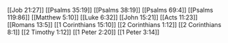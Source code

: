 [[Job 21:27]]
[[Psalms 35:19]]
[[Psalms 38:19]]
[[Psalms 69:4]]
[[Psalms 119:86]]
[[Matthew 5:10]]
[[Luke 6:32]]
[[John 15:21]]
[[Acts 11:23]]
[[Romans 13:5]]
[[1 Corinthians 15:10]]
[[2 Corinthians 1:12]]
[[2 Corinthians 8:1]]
[[2 Timothy 1:12]]
[[1 Peter 2:20]]
[[1 Peter 3:14]]
